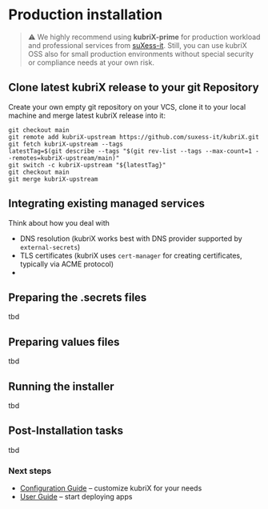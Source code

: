# Production installation

> ⚠️ We highly recommend using **kubriX-prime** for production workload and professional services from [suXess-it](https://suxess-it.com/cloud-native/). Still, you can use kubriX OSS also for small production environments without special security or compliance needs at your own risk.

## Clone latest kubriX release to your git Repository

Create your own empty git repository on your VCS, clone it to your local machine and merge latest kubriX release into it:

```
git checkout main
git remote add kubriX-upstream https://github.com/suxess-it/kubriX.git
git fetch kubriX-upstream --tags
latestTag=$(git describe --tags "$(git rev-list --tags --max-count=1 --remotes=kubriX-upstream/main)"
git switch -c kubriX-upstream "${latestTag}"
git checkout main
git merge kubriX-upstream
```

## Integrating existing managed services

Think about how you deal with

- DNS resolution (kubriX works best with DNS provider supported by `external-secrets`)
- TLS certificates (kubriX uses `cert-manager` for creating certificates, typically via ACME protocol)
- 

## Preparing the .secrets files

tbd

## Preparing values files

tbd

## Running the installer

tbd

## Post-Installation tasks

tbd 


###  Next steps

* [Configuration Guide](../configuration/configuration.md) – customize kubriX for your needs
* [User Guide](../user-guide/user-guide.md) – start deploying apps




